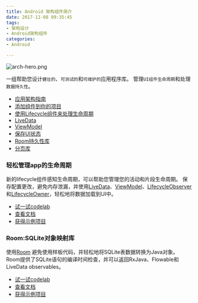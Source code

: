 ```yaml
---
title: Android 架构组件简介
date: 2017-11-08 09:35:45
tags:
- 架构设计
- Android架构组件
categories:
- Android

---
```



![arch-hero.png](https://developer.android.google.cn/topic/images/arch/hero/arch-hero.png)

一组帮助您设计`健壮的`、`可测试的`和`可维护的`应用程序库。
管理`UI组件生命周期`和处理`数据持久性`。

* [应用架构指南](/2017/11/08/GuidetoAppArchitecture/)
* [添加组件到你的项目](/2017/11/08/adding-components/)
* [使用Lifecycle组件来处理生命周期](/2017/11/08/architecture-lifecycle/)
* [LiveData](/2017/11/08/architecture-livedata/)
* [ViewModel](/2017/11/09/architecture-viewmodel/)
* [保存UI状态](/2017/11/09/architecture-saving-states/)
* [Room持久性库](/2017/11/09/architecture-room/)
* [分页库](/2017/11/09/architecture-paging/)

### 轻松管理app的生命周期

新的lifecycle组件感知生命周期，可以帮助您管理您的活动和片段生命周期。
保存配置更改，避免内存泄漏，并使用[LiveData](https://developer.android.google.cn/topic/libraries/architecture/livedata.html)、[ViewModel](https://developer.android.google.cn/topic/libraries/architecture/viewmodel.html)、[LifecycleObserver](https://developer.android.google.cn/topic/libraries/architecture/lifecycle.html)和[LifecycleOwner](https://developer.android.google.cn/topic/libraries/architecture/lifecycle.html)，轻松地将数据加载到UI中。

* [试一试codelab](https://codelabs.developers.google.com/codelabs/android-lifecycles/#0)
* [查看文档](https://developer.android.google.cn/topic/libraries/architecture/lifecycle.html)
* [获得示例项目](https://github.com/googlesamples/android-architecture-components)

### Room:SQLite对象映射库

使用[Room](https://developer.android.google.cn/topic/libraries/architecture/room.html) 避免使用样板代码，并轻松地将SQLite表数据转换为Java对象。
Room提供了SQLite语句的编译时间检查，并可以返回RxJava、Flowable和LiveData observables。

* [试一试codelab](https://codelabs.developers.google.com/codelabs/android-persistence/#0)
* [查看文档](https://developer.android.google.cn/topic/libraries/architecture/room.html)
* [获得示例项目](https://github.com/googlesamples/android-architecture-components)
